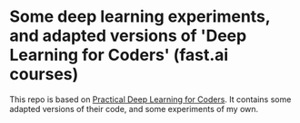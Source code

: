 # Some deep learning experiments, and adapted versions of 'Deep Learning for Coders' (fast.ai courses)

This repo is based on [Practical Deep Learning for Coders](http://course.fast.ai/). 
It contains some adapted versions of their code, and some experiments of my own.
